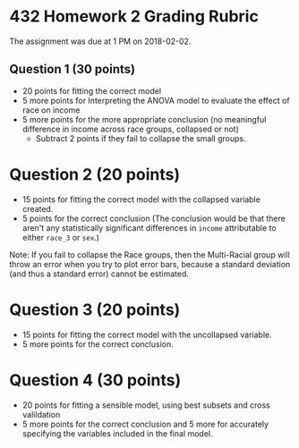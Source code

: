 # 432 Homework 2 Grading Rubric

The assignment was due at 1 PM on 2018-02-02.

## Question 1 (30 points)

- 20 points for fitting the correct model 
- 5 more points for Interpreting the ANOVA model to evaluate the effect of race on income
- 5 more points for the more appropriate conclusion (no meaningful difference in income across race groups, collapsed or not)
    - Subtract 2 points if they fail to collapse the small groups.

# Question 2 (20 points)

- 15 points for fitting the correct model with the collapsed variable created.
- 5 points for the correct conclusion (The conclusion would be that there aren't any statistically significant differences in `income` attributable to either `race_3` or `sex`.)

Note: If you fail to collapse the Race groups, then the Multi-Racial group will throw an error when you try to plot error bars, because a standard deviation (and thus a standard error) cannot be estimated.

# Question 3 (20 points)

- 15 points for fitting the correct model with the uncollapsed variable.
- 5 more points for the correct conclusion.

# Question 4 (30 points)

- 20 points for fitting a sensible model, using best subsets and cross valildation
- 5 more points for the correct conclusion and 5 more for accurately specifying the variables included in the final model.

 
